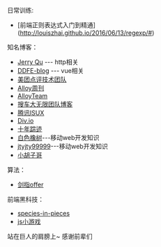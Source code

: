 日常训练:

* [前端正则表达式入门到精通] (http://louiszhai.github.io/2016/06/13/regexp/#)

知名博客：

* [Jerry Qu](https://imququ.com/) --- http相关
* [DDFE-blog](https://github.com/DDFE/DDFE-blog/issues) --- vue相关
* [美团点评技术团队](https://tech.meituan.com/)
* [Alloy周刊](http://www.alloyteam.com/alloyshare/weekly/p/1)
* [AlloyTeam](http://www.alloyteam.com/)
* [搜车大无限团队博客](http://f2e.souche.com/blog/)
* [腾讯ISUX ](https://isux.tencent.com/)
* [Div.io](http://div.io)
* [十年踪迹](https://www.h5jun.com/)
* [白色橡树](http://peunzhang.cnblogs.com/)---移动web开发知识
* [jtyjty99999](https://github.com/jtyjty99999/mobileTech)---移动web开发知识
* [小胡子哥](http://www.barretlee.com/entry/)


算法：

* [剑指offer](http://www.cnblogs.com/echovic/)

前端黑科技：

* [species-in-pieces](https://leeluolee.github.io/2015/04/01/render-3d-use-clip-path/)
* [js小游戏](http://www.jianshu.com/p/a9fc5f752156)




站在巨人的肩膀上~ 感谢前辈们